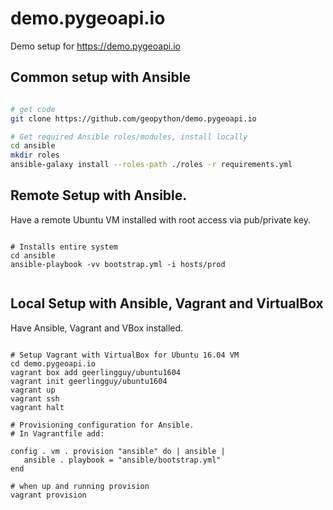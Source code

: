# demo.pygeoapi.io
Demo setup for https://demo.pygeoapi.io

## Common setup with Ansible

```bash

# get code
git clone https://github.com/geopython/demo.pygeoapi.io

# Get required Ansible roles/modules, install locally
cd ansible
mkdir roles
ansible-galaxy install --roles-path ./roles -r requirements.yml

```

## Remote Setup with Ansible.

Have a remote Ubuntu VM installed with root access via pub/private key.

```

# Installs entire system
cd ansible
ansible-playbook -vv bootstrap.yml -i hosts/prod


```

## Local Setup with Ansible, Vagrant and VirtualBox

Have Ansible, Vagrant and VBox installed.

```

# Setup Vagrant with VirtualBox for Ubuntu 16.04 VM
cd demo.pygeoapi.io
vagrant box add geerlingguy/ubuntu1604
vagrant init geerlingguy/ubuntu1604
vagrant up
vagrant ssh
vagrant halt

# Provisioning configuration for Ansible. 
# In Vagrantfile add:

config . vm . provision "ansible" do | ansible | 
   ansible . playbook = "ansible/bootstrap.yml" 
end

# when up and running provision
vagrant provision

```

